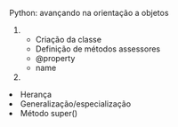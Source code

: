Python: avançando na orientação a objetos

1. <ul>
    <li>Criação da classe</li>
    <li>Definição de métodos assessores</li>
    <li>@property</li>
    <li>name</li>
    </ul>
2. <ul>
<li>Herança</li>
<li>Generalização/especialização</li>
<li>Método super()</li>
</ul>